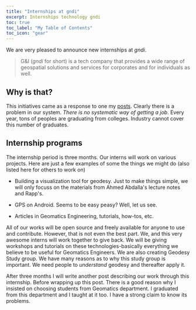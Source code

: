 ```yaml
---
title: "Internships at gndi"
excerpt: Internships technology gndi
toc: true
toc_label: "My Table of Contents"
toc_icon: "gear"
---
```



We are very pleased to announce new internships at _gndi_.
>G&I (_gndi_ for short) is a tech company that provides a wide range of geospatial solutions and services for corporates and for individuals as well.

## Why is that?
This initiatives came as a response to one my [posts](../2017-10-28-an-year-at-uofk/). Clearly there is a problem in our system. _There is no systematic way of getting a job_. Every year, tons of peoples are graduating from colleges. Industry cannot cover this number of graduates.

## Internship programs

The internship period is three months. Our interns will work on various projects. Here are just a few examples of some the things we might do (also listed here for others to work on)

* Building a visualization tool for geodesy. Just to make things simple, we will only focuss on the materials from Ahmed Abdalla's lecture notes and Rapp's.
* GPS on Android. Seems to be easy peasy? Well, let us see.

* Articles in Geomatics Engineering, tutorials, how-tos, etc.


All of our works will be open source and freely available for anyone to use and contribute. However, that is not even the best part. We, and this very awesome interns will work together to give back. We will be giving workshops and tutorials on these technologies-basically everything we believe to be useful for Geomatics Engineers. We are also creating Geodesy Study group. We have many reasons as to why this study group is important. We need people to _understand_ geodesy and thereafter apply it.

After three months I will write another post describing our work through this internship. Before wrapping up this post. There is a good reason why I insisted on choosing students from Geomatics department. I graduated from this department and I taught at it too. I have a strong claim to know its problems.
